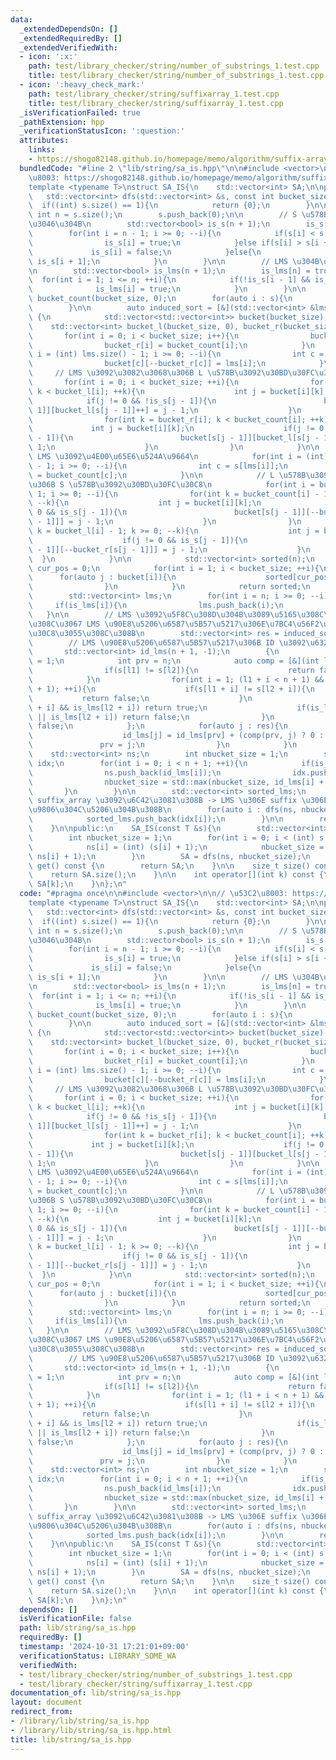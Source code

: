 ```yaml
---
data:
  _extendedDependsOn: []
  _extendedRequiredBy: []
  _extendedVerifiedWith:
  - icon: ':x:'
    path: test/library_checker/string/number_of_substrings_1.test.cpp
    title: test/library_checker/string/number_of_substrings_1.test.cpp
  - icon: ':heavy_check_mark:'
    path: test/library_checker/string/suffixarray_1.test.cpp
    title: test/library_checker/string/suffixarray_1.test.cpp
  _isVerificationFailed: true
  _pathExtension: hpp
  _verificationStatusIcon: ':question:'
  attributes:
    links:
    - https://shogo82148.github.io/homepage/memo/algorithm/suffix-array/sa-is.html
  bundledCode: "#line 2 \"lib/string/sa_is.hpp\"\n\n#include <vector>\n\n// \u53C2\
    \u8003: https://shogo82148.github.io/homepage/memo/algorithm/suffix-array/sa-is.html\n\
    template <typename T>\nstruct SA_IS{\n    std::vector<int> SA;\n\nprivate:\n \
    \   std::vector<int> dfs(std::vector<int> &s, const int bucket_size){\n      \
    \  if((int) s.size() == 1){\n            return {0};\n        }\n\n        const\
    \ int n = s.size();\n        s.push_back(0);\n\n        // S \u578B\u304B\u3069\
    \u3046\u304B\n        std::vector<bool> is_s(n + 1);\n        is_s[n] = true;\n\
    \        for(int i = n - 1; i >= 0; --i){\n            if(s[i] < s[i + 1]){\n\
    \                is_s[i] = true;\n            }else if(s[i] > s[i + 1]){\n   \
    \             is_s[i] = false;\n            }else{\n                is_s[i] =\
    \ is_s[i + 1];\n            }\n        }\n\n        // LMS \u304B\u3069\u3046\u304B\
    \n        std::vector<bool> is_lms(n + 1);\n        is_lms[n] = true;\n      \
    \  for(int i = 1; i <= n; ++i){\n            if(!is_s[i - 1] && is_s[i]){\n  \
    \              is_lms[i] = true;\n            }\n        }\n\n        std::vector<int>\
    \ bucket_count(bucket_size, 0);\n        for(auto i : s){\n            bucket_count[i]++;\n\
    \        }\n\n        auto induced_sort = [&](std::vector<int> &lms) -> std::vector<int>\
    \ {\n            std::vector<std::vector<int>> bucket(bucket_size);\n        \
    \    std::vector<int> bucket_l(bucket_size, 0), bucket_r(bucket_size);\n     \
    \       for(int i = 0; i < bucket_size; i++){\n                bucket[i].resize(bucket_count[i]);\n\
    \                bucket_r[i] = bucket_count[i];\n            }\n            for(int\
    \ i = (int) lms.size() - 1; i >= 0; --i){\n                int c = s[lms[i]];\n\
    \                bucket[c][--bucket_r[c]] = lms[i];\n            }\n\n       \
    \     // LMS \u3092\u3082\u3068\u306B L \u578B\u3092\u30BD\u30FC\u30C8\n     \
    \       for(int i = 0; i < bucket_size; ++i){\n                for(int k = 0;\
    \ k < bucket_l[i]; ++k){\n                    int j = bucket[i][k];\n        \
    \            if(j != 0 && !is_s[j - 1]){\n                        bucket[s[j -\
    \ 1]][bucket_l[s[j - 1]]++] = j - 1;\n                    }\n                }\n\
    \                for(int k = bucket_r[i]; k < bucket_count[i]; ++k){\n       \
    \             int j = bucket[i][k];\n                    if(j != 0 && !is_s[j\
    \ - 1]){\n                        bucket[s[j - 1]][bucket_l[s[j - 1]]++] = j -\
    \ 1;\n                    }\n                }\n            }\n\n            //\
    \ LMS \u3092\u4E00\u65E6\u524A\u9664\n            for(int i = (int) lms.size()\
    \ - 1; i >= 0; --i){\n                int c = s[lms[i]];\n                bucket_r[c]\
    \ = bucket_count[c];\n            }\n\n            // L \u578B\u3092\u3082\u3068\
    \u306B S \u578B\u3092\u30BD\u30FC\u30C8\n            for(int i = bucket_size -\
    \ 1; i >= 0; --i){\n                for(int k = bucket_count[i] - 1; k >= bucket_r[i];\
    \ --k){\n                    int j = bucket[i][k];\n                    if(j !=\
    \ 0 && is_s[j - 1]){\n                        bucket[s[j - 1]][--bucket_r[s[j\
    \ - 1]]] = j - 1;\n                    }\n                }\n                for(int\
    \ k = bucket_l[i] - 1; k >= 0; --k){\n                    int j = bucket[i][k];\n\
    \                    if(j != 0 && is_s[j - 1]){\n                        bucket[s[j\
    \ - 1]][--bucket_r[s[j - 1]]] = j - 1;\n                    }\n              \
    \  }\n            }\n\n            std::vector<int> sorted(n);\n            int\
    \ cur_pos = 0;\n            for(int i = 1; i < bucket_size; ++i){\n          \
    \      for(auto j : bucket[i]){\n                    sorted[cur_pos++] = j;\n\
    \                }\n            }\n            return sorted;\n        };\n\n\
    \        std::vector<int> lms;\n        for(int i = n; i >= 0; --i){\n       \
    \     if(is_lms[i]){\n                lms.push_back(i);\n            }\n     \
    \   }\n\n        // LMS \u3092\u5F8C\u308D\u304B\u3089\u5165\u308C\u308B -> \u3053\
    \u308C\u3067 LMS \u90E8\u5206\u6587\u5B57\u5217\u306E\u7BC4\u56F2\u306F\u30BD\u30FC\
    \u30C8\u3055\u308C\u308B\n        std::vector<int> res = induced_sort(lms);\n\n\
    \        // LMS \u90E8\u5206\u6587\u5B57\u5217\u306B ID \u3092\u632F\u308B\n \
    \       std::vector<int> id_lms(n + 1, -1);\n        {\n            id_lms[n]\
    \ = 1;\n            int prv = n;\n            auto comp = [&](int l1, int l2){\n\
    \                if(s[l1] != s[l2]){\n                    return false;\n    \
    \            }\n                for(int i = 1; (l1 + i < n + 1) && (l2 + i < n\
    \ + 1); ++i){\n                    if(s[l1 + i] != s[l2 + i]){\n             \
    \           return false;\n                    }\n                    if(is_lms[l1\
    \ + i] && is_lms[l2 + i]) return true;\n                    if(is_lms[l1 + i]\
    \ || is_lms[l2 + i]) return false;\n                }\n                return\
    \ false;\n            };\n            for(auto j : res){\n                if(is_lms[j]){\n\
    \                    id_lms[j] = id_lms[prv] + (comp(prv, j) ? 0 : 1);\n     \
    \               prv = j;\n                }\n            }\n        }\n\n    \
    \    std::vector<int> ns;\n        int nbucket_size = 1;\n        std::vector<int>\
    \ idx;\n        for(int i = 0; i < n + 1; ++i){\n            if(is_lms[i]){\n\
    \                ns.push_back(id_lms[i]);\n                idx.push_back(i);\n\
    \                nbucket_size = std::max(nbucket_size, id_lms[i] + 1);\n     \
    \       }\n        }\n\n        std::vector<int> sorted_lms;\n        // LMS \u306E\
    \ suffix_array \u3092\u6C42\u3081\u308B -> LMS \u306E suffix \u306E\u8F9E\u66F8\
    \u9806\u304C\u5206\u304B\u308B\n        for(auto i : dfs(ns, nbucket_size)){\n\
    \            sorted_lms.push_back(idx[i]);\n        }\n\n        return induced_sort(sorted_lms);\n\
    \    }\n\npublic:\n    SA_IS(const T &s){\n        std::vector<int> ns(s.size());\n\
    \        int nbucket_size = 1;\n        for(int i = 0; i < (int) s.size(); ++i){\n\
    \            ns[i] = (int) (s[i] + 1);\n            nbucket_size = std::max(nbucket_size,\
    \ ns[i] + 1);\n        }\n        SA = dfs(ns, nbucket_size);\n    }\n\n    std::vector<int>\
    \ get() const {\n        return SA;\n    }\n\n    size_t size() const {\n    \
    \    return SA.size();\n    }\n\n    int operator[](int k) const {\n        return\
    \ SA[k];\n    }\n};\n"
  code: "#pragma once\n\n#include <vector>\n\n// \u53C2\u8003: https://shogo82148.github.io/homepage/memo/algorithm/suffix-array/sa-is.html\n\
    template <typename T>\nstruct SA_IS{\n    std::vector<int> SA;\n\nprivate:\n \
    \   std::vector<int> dfs(std::vector<int> &s, const int bucket_size){\n      \
    \  if((int) s.size() == 1){\n            return {0};\n        }\n\n        const\
    \ int n = s.size();\n        s.push_back(0);\n\n        // S \u578B\u304B\u3069\
    \u3046\u304B\n        std::vector<bool> is_s(n + 1);\n        is_s[n] = true;\n\
    \        for(int i = n - 1; i >= 0; --i){\n            if(s[i] < s[i + 1]){\n\
    \                is_s[i] = true;\n            }else if(s[i] > s[i + 1]){\n   \
    \             is_s[i] = false;\n            }else{\n                is_s[i] =\
    \ is_s[i + 1];\n            }\n        }\n\n        // LMS \u304B\u3069\u3046\u304B\
    \n        std::vector<bool> is_lms(n + 1);\n        is_lms[n] = true;\n      \
    \  for(int i = 1; i <= n; ++i){\n            if(!is_s[i - 1] && is_s[i]){\n  \
    \              is_lms[i] = true;\n            }\n        }\n\n        std::vector<int>\
    \ bucket_count(bucket_size, 0);\n        for(auto i : s){\n            bucket_count[i]++;\n\
    \        }\n\n        auto induced_sort = [&](std::vector<int> &lms) -> std::vector<int>\
    \ {\n            std::vector<std::vector<int>> bucket(bucket_size);\n        \
    \    std::vector<int> bucket_l(bucket_size, 0), bucket_r(bucket_size);\n     \
    \       for(int i = 0; i < bucket_size; i++){\n                bucket[i].resize(bucket_count[i]);\n\
    \                bucket_r[i] = bucket_count[i];\n            }\n            for(int\
    \ i = (int) lms.size() - 1; i >= 0; --i){\n                int c = s[lms[i]];\n\
    \                bucket[c][--bucket_r[c]] = lms[i];\n            }\n\n       \
    \     // LMS \u3092\u3082\u3068\u306B L \u578B\u3092\u30BD\u30FC\u30C8\n     \
    \       for(int i = 0; i < bucket_size; ++i){\n                for(int k = 0;\
    \ k < bucket_l[i]; ++k){\n                    int j = bucket[i][k];\n        \
    \            if(j != 0 && !is_s[j - 1]){\n                        bucket[s[j -\
    \ 1]][bucket_l[s[j - 1]]++] = j - 1;\n                    }\n                }\n\
    \                for(int k = bucket_r[i]; k < bucket_count[i]; ++k){\n       \
    \             int j = bucket[i][k];\n                    if(j != 0 && !is_s[j\
    \ - 1]){\n                        bucket[s[j - 1]][bucket_l[s[j - 1]]++] = j -\
    \ 1;\n                    }\n                }\n            }\n\n            //\
    \ LMS \u3092\u4E00\u65E6\u524A\u9664\n            for(int i = (int) lms.size()\
    \ - 1; i >= 0; --i){\n                int c = s[lms[i]];\n                bucket_r[c]\
    \ = bucket_count[c];\n            }\n\n            // L \u578B\u3092\u3082\u3068\
    \u306B S \u578B\u3092\u30BD\u30FC\u30C8\n            for(int i = bucket_size -\
    \ 1; i >= 0; --i){\n                for(int k = bucket_count[i] - 1; k >= bucket_r[i];\
    \ --k){\n                    int j = bucket[i][k];\n                    if(j !=\
    \ 0 && is_s[j - 1]){\n                        bucket[s[j - 1]][--bucket_r[s[j\
    \ - 1]]] = j - 1;\n                    }\n                }\n                for(int\
    \ k = bucket_l[i] - 1; k >= 0; --k){\n                    int j = bucket[i][k];\n\
    \                    if(j != 0 && is_s[j - 1]){\n                        bucket[s[j\
    \ - 1]][--bucket_r[s[j - 1]]] = j - 1;\n                    }\n              \
    \  }\n            }\n\n            std::vector<int> sorted(n);\n            int\
    \ cur_pos = 0;\n            for(int i = 1; i < bucket_size; ++i){\n          \
    \      for(auto j : bucket[i]){\n                    sorted[cur_pos++] = j;\n\
    \                }\n            }\n            return sorted;\n        };\n\n\
    \        std::vector<int> lms;\n        for(int i = n; i >= 0; --i){\n       \
    \     if(is_lms[i]){\n                lms.push_back(i);\n            }\n     \
    \   }\n\n        // LMS \u3092\u5F8C\u308D\u304B\u3089\u5165\u308C\u308B -> \u3053\
    \u308C\u3067 LMS \u90E8\u5206\u6587\u5B57\u5217\u306E\u7BC4\u56F2\u306F\u30BD\u30FC\
    \u30C8\u3055\u308C\u308B\n        std::vector<int> res = induced_sort(lms);\n\n\
    \        // LMS \u90E8\u5206\u6587\u5B57\u5217\u306B ID \u3092\u632F\u308B\n \
    \       std::vector<int> id_lms(n + 1, -1);\n        {\n            id_lms[n]\
    \ = 1;\n            int prv = n;\n            auto comp = [&](int l1, int l2){\n\
    \                if(s[l1] != s[l2]){\n                    return false;\n    \
    \            }\n                for(int i = 1; (l1 + i < n + 1) && (l2 + i < n\
    \ + 1); ++i){\n                    if(s[l1 + i] != s[l2 + i]){\n             \
    \           return false;\n                    }\n                    if(is_lms[l1\
    \ + i] && is_lms[l2 + i]) return true;\n                    if(is_lms[l1 + i]\
    \ || is_lms[l2 + i]) return false;\n                }\n                return\
    \ false;\n            };\n            for(auto j : res){\n                if(is_lms[j]){\n\
    \                    id_lms[j] = id_lms[prv] + (comp(prv, j) ? 0 : 1);\n     \
    \               prv = j;\n                }\n            }\n        }\n\n    \
    \    std::vector<int> ns;\n        int nbucket_size = 1;\n        std::vector<int>\
    \ idx;\n        for(int i = 0; i < n + 1; ++i){\n            if(is_lms[i]){\n\
    \                ns.push_back(id_lms[i]);\n                idx.push_back(i);\n\
    \                nbucket_size = std::max(nbucket_size, id_lms[i] + 1);\n     \
    \       }\n        }\n\n        std::vector<int> sorted_lms;\n        // LMS \u306E\
    \ suffix_array \u3092\u6C42\u3081\u308B -> LMS \u306E suffix \u306E\u8F9E\u66F8\
    \u9806\u304C\u5206\u304B\u308B\n        for(auto i : dfs(ns, nbucket_size)){\n\
    \            sorted_lms.push_back(idx[i]);\n        }\n\n        return induced_sort(sorted_lms);\n\
    \    }\n\npublic:\n    SA_IS(const T &s){\n        std::vector<int> ns(s.size());\n\
    \        int nbucket_size = 1;\n        for(int i = 0; i < (int) s.size(); ++i){\n\
    \            ns[i] = (int) (s[i] + 1);\n            nbucket_size = std::max(nbucket_size,\
    \ ns[i] + 1);\n        }\n        SA = dfs(ns, nbucket_size);\n    }\n\n    std::vector<int>\
    \ get() const {\n        return SA;\n    }\n\n    size_t size() const {\n    \
    \    return SA.size();\n    }\n\n    int operator[](int k) const {\n        return\
    \ SA[k];\n    }\n};\n"
  dependsOn: []
  isVerificationFile: false
  path: lib/string/sa_is.hpp
  requiredBy: []
  timestamp: '2024-10-31 17:21:01+09:00'
  verificationStatus: LIBRARY_SOME_WA
  verifiedWith:
  - test/library_checker/string/number_of_substrings_1.test.cpp
  - test/library_checker/string/suffixarray_1.test.cpp
documentation_of: lib/string/sa_is.hpp
layout: document
redirect_from:
- /library/lib/string/sa_is.hpp
- /library/lib/string/sa_is.hpp.html
title: lib/string/sa_is.hpp
---
```


